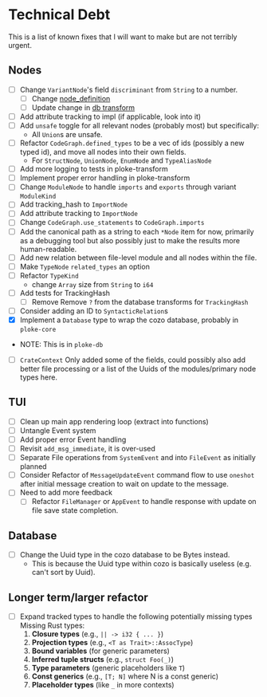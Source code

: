 # Technical Debt

This is a list of known fixes that I will want to make but are not terribly urgent.

## Nodes
 * [ ] Change `VariantNode`'s field `discriminant` from `String` to a number.
    *  [ ] Change [node_definition](/crates/ingest/syn_parser/src/parser/nodes/enums.rs)
    *  [ ] Update change in [db transform](crates/ploke-transform/src/transform/variants.rs)
 * [ ] Add attribute tracking to impl (if applicable, look into it)
 * [ ] Add `unsafe` toggle for all relevant nodes (probably most) but specifically:
    * All `Union`s are unsafe.
 * [ ] Refactor `CodeGraph.defined_types` to be a vec of ids (possibly a new typed id), and move all nodes into their own fields. 
    * For `StructNode`, `UnionNode`, `EnumNode` and `TypeAliasNode`
 * [ ] Add more logging to tests in ploke-transform
 * [ ] Implement proper error handling in ploke-transform
 * [ ] Change `ModuleNode` to handle `imports` and `exports` through variant `ModuleKind`
 * [ ] Add tracking_hash to `ImportNode`
 * [ ] Add attribute tracking to `ImportNode`
 * [ ] Change `CodeGraph.use_statements` to `CodeGraph.imports`
 * [ ] Add the canonical path as a string to each `*Node` item for now, primarily as a debugging tool but also possibly just to make the results more human-readable.
 * [ ] Add new relation between file-level module and all nodes within the file.
 * [ ] Make `TypeNode` `related_types` an option
 * [ ] Refactor `TypeKind`
    * change `Array` size from `String` to `i64`
 * [ ] Add tests for TrackingHash
    * [ ] Remove Remove `?` from the database transforms for `TrackingHash`
 * [ ] Consider adding an ID to `SyntacticRelation`s
 * [x] Implement a `Database` type to wrap the cozo database, probably in `ploke-core`
  - NOTE: This is in `ploke-db`
 * [ ] `CrateContext` Only added some of the fields, could possibly also add better file processing or a list of the Uuids of the modules/primary node types here.

## TUI
* [ ] Clean up main app rendering loop (extract into functions)
* [ ] Untangle Event system
* [ ] Add proper error Event handling
* [ ] Revisit `add_msg_immediate`, it is over-used
* [ ] Separate File operations from `SystemEvent` and into `FileEvent` as initially planned
* [ ] Consider Refactor of `MessageUpdateEvent` command flow to use `oneshot`
      after initial message creation to wait on update to the message.
* [ ] Need to add more feedback
    * [ ] Refactor `FileManager` or `AppEvent` to handle response with update
          on file save state completion.

## Database
* [ ] Change the Uuid type in the cozo database to be Bytes instead.
  * This is because the Uuid type within cozo is basically useless (e.g. can't sort by Uuid).

## Longer term/larger refactor
* [ ] Expand tracked types to handle the following potentially missing types
  Missing Rust types:
  1. **Closure types** (e.g., `|| -> i32 { ... }`)
  2. **Projection types** (e.g., `<T as Trait>::AssocType`)
  3. **Bound variables** (for generic parameters)
  4. **Inferred tuple structs** (e.g., `struct Foo(_)`)
  5. **Type parameters** (generic placeholders like `T`)
  6. **Const generics** (e.g., `[T; N]` where N is a const generic)
  7. **Placeholder types** (like `_` in more contexts)
